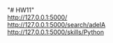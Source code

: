 "# HW11" <br>
http://127.0.0.1:5000/ <br>
http://127.0.0.1:5000/search/adelA <br>
http://127.0.0.1:5000/skills/Python 
